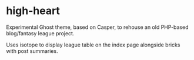 # high-heart
Experimental Ghost theme, based on Casper, to rehouse an old PHP-based blog/fantasy league project.

Uses isotope to display league table on the index page alongside bricks with post summaries.
